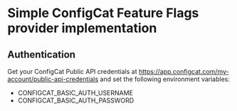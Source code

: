 # Simple ConfigCat Feature Flags provider implementation

## Authentication

Get your ConfigCat Public API credentials at https://app.configcat.com/my-account/public-api-credentials and set the following environment variables:
- CONFIGCAT_BASIC_AUTH_USERNAME
- CONFIGCAT_BASIC_AUTH_PASSWORD